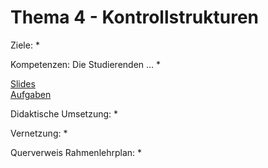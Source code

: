 # Thema 4 - Kontrollstrukturen

Ziele:
* 

Kompetenzen: Die Studierenden ...
* 

[Slides](slide.md)  
[Aufgaben](excercise.md)  

Didaktische Umsetzung:
* 

Vernetzung:
* 

Querverweis Rahmenlehrplan:
* 